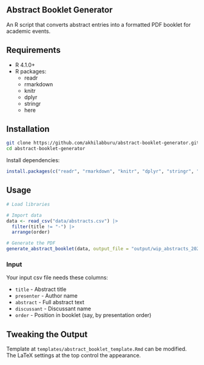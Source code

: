 ## Abstract Booklet Generator

An R script that converts abstract entries into a formatted PDF booklet for academic events.

## Requirements

- R 4.1.0+
- R packages:
  - readr
  - rmarkdown
  - knitr
  - dplyr
  - stringr
  - here

## Installation

```bash
git clone https://github.com/akhilabburu/abstract-booklet-generator.git
cd abstract-booklet-generator
```

Install dependencies:
```R
install.packages(c("readr", "rmarkdown", "knitr", "dplyr", "stringr", "here"))
```

## Usage

```R
# Load libraries

# Import data
data <- read_csv("data/abstracts.csv") |>
  filter(title != "-") |>
  arrange(order)

# Generate the PDF
generate_abstract_booklet(data, output_file = "output/wip_abstracts_2025.pdf")
```

### Input

Your input csv file needs these columns:
- `title` - Abstract title
- `presenter` - Author name
- `abstract` - Full abstract text
- `discussant` - Discussant name
- `order` - Position in booklet (say, by presentation order)

## Tweaking the Output

Template at `templates/abstract_booklet_template.Rmd` can be modified. The LaTeX settings at the top control the appearance.
